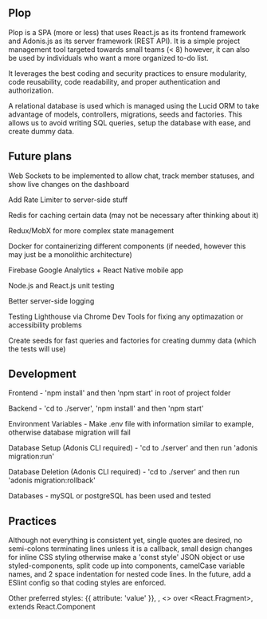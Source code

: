 ## Plop

Plop is a SPA (more or less) that uses React.js as its frontend framework and Adonis.js as its server framework (REST API). It is a simple project management tool targeted towards small teams (< 8) however, it can also be used by individuals who want a more organized to-do list.

It leverages the best coding and security practices to ensure modularity, code reusability, code readability, and proper authentication and authorization.

A relational database is used which is managed using the Lucid ORM to take advantage of models, controllers, migrations, seeds and factories. This allows us to avoid writing SQL queries, setup the database with ease, and create dummy data.

## Future plans

Web Sockets to be implemented to allow chat, track member statuses, and show live changes on the dashboard

Add Rate Limiter to server-side stuff

Redis for caching certain data (may not be necessary after thinking about it)

Redux/MobX for more complex state management

Docker for containerizing different components (if needed, however this may just be a monolithic architecture)

Firebase Google Analytics + React Native mobile app

Node.js and React.js unit testing

Better server-side logging

Testing Lighthouse via Chrome Dev Tools for fixing any optimazation or accessibility problems

Create seeds for fast queries and factories for creating dummy data (which the tests will use)


## Development

Frontend - 'npm install' and then 'npm start' in root of project folder

Backend - 'cd to ./server', 'npm install' and then 'npm start'

Environment Variables - Make .env file with information similar to example, otherwise database migration will fail

Database Setup (Adonis CLI required) - 'cd to ./server' and then run 'adonis migration:run'

Database Deletion (Adonis CLI required) - 'cd to ./server' and then run 'adonis migration:rollback'

Databases - mySQL or postgreSQL has been used and tested


## Practices

Although not everything is consistent yet, single quotes are desired, no semi-colons terminating lines unless it is a callback, small design changes for inline CSS styling otherwise make a 'const style' JSON object or use styled-components, split code up into components, camelCase variable names, and 2 space indentation for nested code lines. In the future, add a ESlint config so that coding styles are enforced.

Other preferred styles: {{ attribute: 'value' }}, <Component />, <> over <React.Fragment>, extends React.Component
